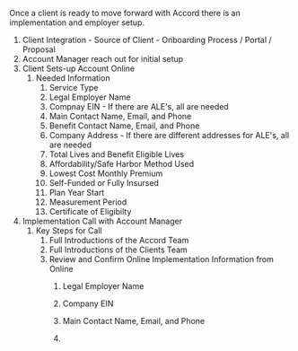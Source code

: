 Once a client is ready to move forward with Accord there is an implementation and employer setup.

1. Client Integration - Source of Client - Onboarding Process / Portal / Proposal
2. Account Manager reach out for initial setup
3. Client Sets-up Account Online
   1. Needed Information
      1. Service Type
      2. Legal Employer Name
      3. Compnay EIN - If there are ALE's, all are needed
      4. Main Contact Name, Email, and Phone
      5. Benefit Contact Name, Email, and Phone
      6. Company Address - If there are different addresses for ALE's, all are needed
      7. Total Lives and Benefit Eligible Lives
      8. Affordability/Safe Harbor Method Used
      9. Lowest Cost Monthly Premium
      10. Self-Funded or Fully Insursed
      11. Plan Year Start
      12. Measurement Period
      13. Certificate of Eligibilty
4. Implementation Call with Account Manager
   1. Key Steps for Call
      1. Full Introductions of the Accord Team
      2. Full Introductions of the Clients Team
      3. Review and Confirm Online Implementation Information from Online
         1. Legal Employer Name

         2. Company EIN

         3. Main Contact Name, Email, and Phone

         4. 



